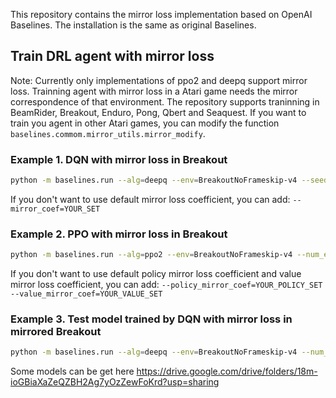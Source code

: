 This repository contains the mirror loss implementation based on OpenAI Baselines. The installation is the same as original Baselines.
## Train DRL agent with mirror loss
Note: Currently only implementations of ppo2 and deepq support mirror loss. Trainning agent with mirror loss in a Atari game needs the mirror correspondence of that environment. The repository supports traninning in BeamRider, Breakout, Enduro, Pong, Qbert and Seaquest. If you want to train you agent in other Atari games, you can modify the function ``baselines.commom.mirror_utils.mirror_modify``.
### Example 1. DQN with mirror loss in Breakout
```bash
python -m baselines.run --alg=deepq --env=BreakoutNoFrameskip-v4 --seed=0 --num_timesteps=1e7 --log_path=YOUR_LOG_PATH --save_path=YOUR_SAVE_PATH --mirror
```
If you don't want to use default mirror loss coefficient, you can add: ``--mirror_coef=YOUR_SET``
### Example 2. PPO with mirror loss in Breakout
```bash
python -m baselines.run --alg=ppo2 --env=BreakoutNoFrameskip-v4 --num_env=8 --seed=0 --num_timesteps=1e7 --log_path=YOUR_LOG_PATH --save_path=YOUR_SAVE_PATH --mirror
``` 
If you don't want to use default policy mirror loss coefficient and value mirror loss coefficient, you can add:
``--policy_mirror_coef=YOUR_POLICY_SET --value_mirror_coef=YOUR_VALUE_SET``
### Example 3. Test model trained by DQN with mirror loss in mirrored Breakout
```bash
python -m baselines.run --alg=deepq --env=BreakoutNoFrameskip-v4 --num_timesteps=0 --num_env=1 --load_path=YOUR_MODEL_PATH --play --mirror
```
Some models can be get here <https://drive.google.com/drive/folders/18m-ioGBiaXaZeQZBH2Ag7yOzZewFoKrd?usp=sharing> 